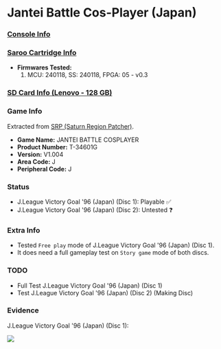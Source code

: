 # Jantei Battle Cos-Player (Japan)

### [Console Info](../../../../../Info/Consoles/VA13/README.md)

### [Saroo Cartridge Info](../../../../../Info/Cartridges/RetroGameParadiseStore/1.32F/README.md)

- <b>Firmwares Tested:</b>
  1. MCU: 240118, SS: 240118, FPGA: 05 - v0.3

### [SD Card Info (Lenovo - 128 GB)](../../../../../Info/SdCards/Lenovo/128GB/fat32/README.md)

### Game Info

Extracted from [SRP (Saturn Region Patcher)](https://segaxtreme.net/resources/saturn-region-patcher.81/download).

- <b>Game Name:</b> JANTEI BATTLE COSPLAYER
- <b>Product Number:</b> T-34601G
- <b>Version:</b> V1.004
- <b>Area Code:</b> J
- <b>Peripheral Code:</b> J

### Status

- J.League Victory Goal '96 (Japan) (Disc 1): Playable :white_check_mark:
- J.League Victory Goal '96 (Japan) (Disc 2): Untested :question:

### Extra Info

- Tested `Free play` mode of J.League Victory Goal '96 (Japan) (Disc 1).
- It does need a full gameplay test on `Story game` mode of both discs.

### TODO

- Full Test J.League Victory Goal '96 (Japan) (Disc 1)
- Test J.League Victory Goal '96 (Japan) (Disc 2) (Making Disc)

### Evidence

J.League Victory Goal '96 (Japan) (Disc 1):

[![](https://img.youtube.com/vi/yiBD0m6xWVA/0.jpg)](https://www.youtube.com/watch?v=yiBD0m6xWVA)
